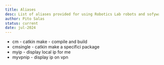 ```yaml
---
title: Aliases
desc: List of aliases provided for using Robotics Lab robots and sofyware
author: Pito Salas
status: current
date: jul-2024
---
```

* cm - catkin make - compile and build
* cmsingle - catkin make a specifici package
* myip - display local ip for me
* myvpnip - display ip on vpn


